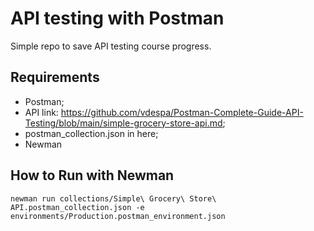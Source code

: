 # API testing with Postman
Simple repo to save API testing course progress.

## Requirements

-   Postman;
-   API link: https://github.com/vdespa/Postman-Complete-Guide-API-Testing/blob/main/simple-grocery-store-api.md;
-   postman_collection.json in here;
-   Newman

## How to Run with Newman

```
newman run collections/Simple\ Grocery\ Store\ API.postman_collection.json -e environments/Production.postman_environment.json
```